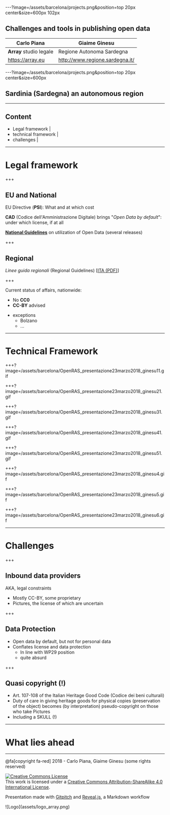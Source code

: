---?image=/assets/barcelona/projects.png&position=top 20px center&size=600px 102px

## Challenges and tools in publishing open data

Carlo Piana    |  Giaime Ginesu
--|--
**Array** studio legale  |  Regione Autonoma Sardegna
  https://array.eu   |  http://www.regione.sardegna.it/


---?image=/assets/barcelona/projects.png&position=top 20px center&size=600px

## Sardinia (Sardegna) an autonomous region

---

## Content

* Legal framework |
* technical framework |
* challenges |

---

# Legal framework

+++

## EU and National

EU Directive (**PSI**): What and at which cost

**CAD** (Codice dell'Amministrazione Digitale) brings "_Open Data by default_": under which license, if at all

[**National Guidelines**](http://lg-patrimonio-pubblico.readthedocs.io/it/latest/index.html) on utilization of Open Data (several releases)

+++

## Regional

_Linee guida regionali_ (Regional Guidelines) [[ITA (PDF)][1c94ddee]]

  [1c94ddee]: http://opendata.regione.sardegna.it/informazioni "Introductory page with link to PDF"

+++

Current status of affairs, nationwide:

* No **CC0**
* **CC-BY** advised
- exceptions
    - Bolzano
    - ...

---

# Technical Framework

+++?image=/assets/barcelona/OpenRAS_presentazione23marzo2018_ginesu11.gif

+++?image=/assets/barcelona/OpenRAS_presentazione23marzo2018_ginesu21.gif

+++?image=/assets/barcelona/OpenRAS_presentazione23marzo2018_ginesu31.gif

+++?image=/assets/barcelona/OpenRAS_presentazione23marzo2018_ginesu41.gif

+++?image=/assets/barcelona/OpenRAS_presentazione23marzo2018_ginesu51.gif

+++?image=/assets/barcelona/OpenRAS_presentazione23marzo2018_ginesu4.gif

+++?image=/assets/barcelona/OpenRAS_presentazione23marzo2018_ginesu5.gif

+++?image=/assets/barcelona/OpenRAS_presentazione23marzo2018_ginesu6.gif

---

# Challenges

+++

## Inbound data providers

AKA, legal constraints

* Mostly CC-BY, some proprietary
* Pictures, the license of which are uncertain

+++

## Data Protection

- Open data by default, but not for personal data
- Conflates  license and data protection
    - In line with WP29 position
    - quite absurd

+++

## Quasi copyright (!)

- Art. 107-108 of the Italian Heritage Good Code (Codice dei beni culturali)
- Duty of care in giving heritage goods for physical copies (preservation of the object) becomes (by interpretation) pseudo-copyright on those who take Pictures
- Including a SKULL (!)

---

# What lies ahead

---

<div class="bottom">
@fa[copyright fa-red] 2018 - Carlo Piana, Giaime Ginesu (some rights reserved)   

<a rel="license" href="http://creativecommons.org/licenses/by-sa/4.0/"><img alt="Creative Commons License" style="border-width:0" src="https://i.creativecommons.org/l/by-sa/4.0/88x31.png" /></a><br />This work is licensed under a <a rel="license" href="http://creativecommons.org/licenses/by-sa/4.0/">Creative Commons Attribution-ShareAlike 4.0 International License</a>.  


Presentation made with [Gitpitch](https://gitpitch.com/) and [Reveal.js][81aa3153], a Markdown workflow
</div>

<div class="borderless">
![Logo](assets/logo_array.png)
</div>

  [81aa3153]: https://revealjs.com/ "Reveal"

